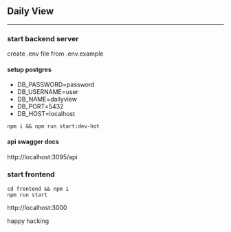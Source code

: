 ## Daily View

<hr />

### start backend server

create .env file from .env.example

#### setup postgres

- DB_PASSWORD=password
- DB_USERNAME=user
- DB_NAME=dailyview
- DB_PORT=5432
- DB_HOST=localhost

```
npm i && npm run start:dev-hot
```

#### api swagger docs

http://localhost:3095/api

### start frontend

```
cd frontend && npm i
npm run start
```

http://localhost:3000

happy hacking
